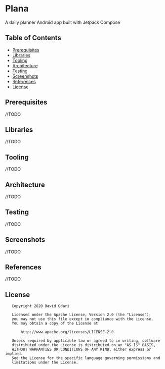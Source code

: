 # Plana

A daily planner Android app built with Jetpack Compose

## Table of Contents

- [Prerequisites](#prerequisites)
- [Libraries](#libraries)
- [Tooling](#tooling)
- [Architecture](#architecture)
- [Testing](#testing)
- [Screenshots](#screenshots)
- [References](#references)
- [License](#license)

## Prerequisites

//TODO

## Libraries

//TODO

## Tooling

//TODO

## Architecture

//TODO

## Testing

//TODO

## Screenshots

//TODO

## References

//TODO

## License

```
   Copyright 2020 David Odari

   Licensed under the Apache License, Version 2.0 (the "License");
   you may not use this file except in compliance with the License.
   You may obtain a copy of the License at

       http://www.apache.org/licenses/LICENSE-2.0

   Unless required by applicable law or agreed to in writing, software
   distributed under the License is distributed on an "AS IS" BASIS,
   WITHOUT WARRANTIES OR CONDITIONS OF ANY KIND, either express or implied.
   See the License for the specific language governing permissions and
   limitations under the License.
   ```
